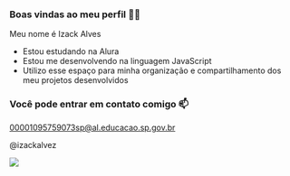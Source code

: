 ### Boas vindas ao meu perfil 💙💙

Meu nome é Izack Alves 

- Estou estudando na Alura
- Estou me desenvolvendo na linguagem JavaScript
- Utilizo esse espaço para minha organização e compartilhamento dos meu projetos desenvolvidos

### Você pode entrar em contato comigo 📫

00001095759073sp@al.educacao.sp.gov.br

@izackalvez

![](https://media1.tenor.com/m/otkJ5i7S_agAAAAd/dog-smile.gif)
